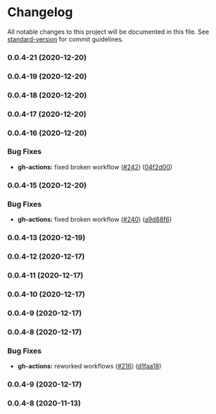 # Changelog

All notable changes to this project will be documented in this file. See [standard-version](https://github.com/conventional-changelog/standard-version) for commit guidelines.

### 0.0.4-21 (2020-12-20)

### 0.0.4-19 (2020-12-20)

### 0.0.4-18 (2020-12-20)

### 0.0.4-17 (2020-12-20)

### 0.0.4-16 (2020-12-20)


### Bug Fixes

* **gh-actions:** fixed broken workflow ([#242](https://github.com/Algotia/core/issues/242)) ([04f2d00](https://github.com/Algotia/core/commit/04f2d000944416a88e9670a9d1be6bc202eacb14))

### 0.0.4-15 (2020-12-20)


### Bug Fixes

* **gh-actions:** fixed broken workflow ([#240](https://github.com/Algotia/core/issues/240)) ([a9d88f6](https://github.com/Algotia/core/commit/a9d88f6abd72fa13f03da979508b6236c7f739c2))

### 0.0.4-13 (2020-12-19)

### 0.0.4-12 (2020-12-17)

### 0.0.4-11 (2020-12-17)

### 0.0.4-10 (2020-12-17)

### 0.0.4-9 (2020-12-17)

### 0.0.4-8 (2020-12-17)


### Bug Fixes

* **gh-actions:** reworked workflows ([#216](https://github.com/Algotia/core/issues/216)) ([d1faa18](https://github.com/Algotia/core/commit/d1faa18e0e363f158259000fd2ebc1ca1ead64ee))

### 0.0.4-9 (2020-12-17)

### 0.0.4-8 (2020-11-13)
